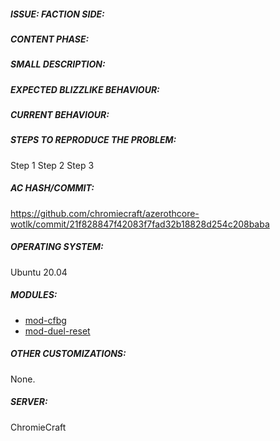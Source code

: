 <!-- IF YOU DO NOT FILL THIS TEMPLATE OUT, THE ISSUE WILL BE CLOSED -->
##### ISSUE: FACTION SIDE:
<!-- Specify to which type of Faction the problem in question belongs (and I don't mean which Character you encountered the problem with if Horde or Alliance, I mean if the Problem is specific to the faction, For example: There may be a quest that is the same for both Horde that for Alliance, only that maybe that Horde works and that Alliance doesn't, so indicate to which faction the problem belongs through these 2 Images, you only need to delete the following symbols from the line <!- -> leaving the link of of interest in this way:  "![image](https://user-images.githubusercontent.com/1884642/108204869-3a88d100-711c-11eb-8179-e1b9b73ed450.png)" (Without quotes) -->

<!--Alliance ![image](https://user-images.githubusercontent.com/1884642/108204869-3a88d100-711c-11eb-8179-e1b9b73ed450.png)-->
<!--Horde ![image](https://user-images.githubusercontent.com/1884642/108204991-63a96180-711c-11eb-9ed9-138c233070a6.png)-->

##### CONTENT PHASE:
<!-- Specify the content phase where this bug belongs to, for example "1-19" or "20-29", etc... -->



##### SMALL DESCRIPTION:
<!-- Add a bug description line, then fill in the required fields for your problem (based on the needs of your problem)-->
<!-- Delete the "<!--" symbols at the beginning and at the end according to the field you need, the fields you don't need to fill ignore them. -->

<!-- Quest: [Quest Name](Link Quest from Wowhead or Other DB Link such https://wowgaming.altervista.org/aowow/) -->
<!-- NPC_Start: [Name Npc Quest Starter](Link NPC from Wowhead or Other DB Link such https://wowgaming.altervista.org/aowow/) -->
<!-- NPC_End: [Name Npc Quest End](Link NPC from Wowhead or Other DB Link such https://wowgaming.altervista.org/aowow/) -->

<!-- NPC: [NPC Name](Link NPC from Wowhead or Other DB Link such https://wowgaming.altervista.org/aowow/) -->
<!-- Spell: [Spell Name](Link Spell from Wowhead or Other DB Link such https://wowgaming.altervista.org/aowow/) -->
<!-- Item: [Item Name](Link Item from Wowhead or Other DB Link such https://wowgaming.altervista.org/aowow/) -->
<!-- GameObject: [GameObject Name](Link GameObject from Wowhead or Other DB Link such https://wowgaming.altervista.org/aowow/) -->
<!-- Zone: [Zone Name](Link Zone from Wowhead or Other DB Link such https://wowgaming.altervista.org/aowow/) -->

##### EXPECTED BLIZZLIKE BEHAVIOUR:
<!-- Describe how it should be working without the bug. -->



##### CURRENT BEHAVIOUR:
<!-- Describe the bug in detail, then fill in the required fields for your problem (based on the needs of your problem)-->
<!-- Delete the "<!--" symbols at the beginning and at the end according to the field you need, the fields you don't need to fill ignore them. -->

<!-- Quest: [Quest Name](Link Quest from Wowhead or Other DB Link such https://wowgaming.altervista.org/aowow/) -->
<!-- NPC_Start: [Name Npc Quest Starter](Link NPC from Wowhead or Other DB Link such https://wowgaming.altervista.org/aowow/) -->
<!-- NPC_End: [Name Npc Quest End](Link NPC from Wowhead or Other DB Link such https://wowgaming.altervista.org/aowow/) -->

<!-- NPC: [NPC Name](Link NPC from Wowhead or Other DB Link such https://wowgaming.altervista.org/aowow/) -->
<!-- Spell: [Spell Name](Link Spell from Wowhead or Other DB Link such https://wowgaming.altervista.org/aowow/) -->
<!-- Item: [Item Name](Link Item from Wowhead or Other DB Link such https://wowgaming.altervista.org/aowow/) -->
<!-- GameObject: [GameObject Name](Link GameObject from Wowhead or Other DB Link such https://wowgaming.altervista.org/aowow/) -->
<!-- Zone: [Zone Name](Link Zone from Wowhead or Other DB Link such https://wowgaming.altervista.org/aowow/) -->

##### STEPS TO REPRODUCE THE PROBLEM:
<!-- Describe precisely how to reproduce the bug so we can fix it or confirm its existence:
 - Which commands to use? Which NPC to teleport to?
 - Other steps
-->

Step 1 
Step 2 
Step 3 


<!------------------------------------------------------------------->
<!------------------------------------------------------------------->
<!------------------------------------------------------------------->
<!------------------------------------------------------------------->
<!------------------------------------------------------------------->
<!------------------ DO NOT MODIFY THE TEXT BELOW ------------------->
<!------------------------------------------------------------------->
<!------------------------------------------------------------------->
<!------------------------------------------------------------------->
<!------------------------------------------------------------------->
<!------------------------------------------------------------------->
















##### AC HASH/COMMIT:

https://github.com/chromiecraft/azerothcore-wotlk/commit/21f828847f42083f7fad32b18828d254c208baba

##### OPERATING SYSTEM:

Ubuntu 20.04

##### MODULES:

- [mod-cfbg](https://github.com/azerothcore/mod-cfbg)
- [mod-duel-reset](https://github.com/azerothcore/mod-duel-reset)

##### OTHER CUSTOMIZATIONS:

None.

##### SERVER:

ChromieCraft

